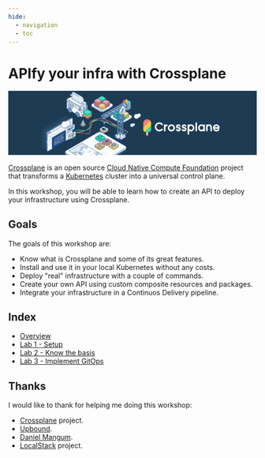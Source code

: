 ```yaml
---
hide:
  - navigation
  - toc
---
```

# APIfy your infra with Crossplane

![Crossplane](assets/images/crossplane-banner.png)

[Crossplane](https://crossplane.io/) is an open source [Cloud Native Compute Foundation](https://www.cncf.io/) project that transforms a [Kubernetes](https://kubernetes.io/) cluster into a universal control plane.

In this workshop, you will be able to learn how to create an API to deploy your infrastructure using Crossplane.

## Goals

The goals of this workshop are:

- Know what is Crossplane and some of its great features.
- Install and use it in your local Kubernetes without any costs.
- Deploy "real" infrastructure with a couple of commands.
- Create your own API using custom composite resources and packages.
- Integrate your infrastructure in a Continuos Delivery pipeline.

## Index

- [Overview](https://alvsanand.github.io/apify-your-infra-with-crossplane/overview)
- [Lab 1 - Setup](https://alvsanand.github.io/apify-your-infra-with-crossplane/setup/)
- [Lab 2 - Know the basis](https://alvsanand.github.io/apify-your-infra-with-crossplane/know-the-basis/)
- [Lab 3 - Implement GitOps](https://alvsanand.github.io/apify-your-infra-with-crossplane/implement-gitops/)

## Thanks

I would like to thank for helping me doing this workshop:

- [Crossplane](https://crossplane.io/) project.
- [Upbound](https://blog.upbound.io/introducing-crossplane-open-source-multicloud-control-plane/).
- [Daniel Mangum](https://danielmangum.com/posts/crossplane-infrastructure-llvm/).
- [LocalStack](https://localstack.cloud/) project.
